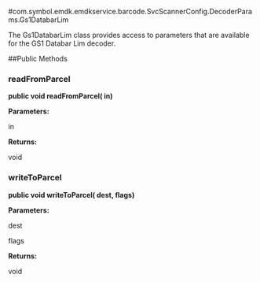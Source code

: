 #com.symbol.emdk.emdkservice.barcode.SvcScannerConfig.DecoderParams.Gs1DatabarLim

The Gs1DatabarLim class provides access to parameters that are
 available for the GS1 Databar Lim decoder.



##Public Methods

### readFromParcel

**public void readFromParcel( in)**



**Parameters:**

in

**Returns:**

void

### writeToParcel

**public void writeToParcel( dest,  flags)**



**Parameters:**

dest

flags

**Returns:**

void

